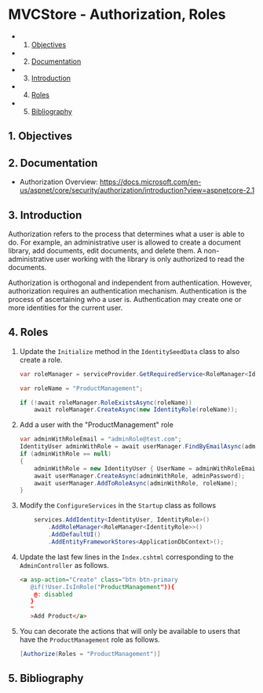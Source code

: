 # MVCStore - Authorization, Roles

<!-- vscode-markdown-toc -->
* 1. [Objectives](#Objectives)
* 2. [Documentation](#Documentation)
* 3. [Introduction](#Introduction)
* 4. [Roles](#Roles)
* 5. [Bibliography](#Bibliography)

<!-- vscode-markdown-toc-config
	numbering=true
	autoSave=true
	/vscode-markdown-toc-config -->
<!-- /vscode-markdown-toc -->

##  1. <a name='Objectives'></a>Objectives

##  2. <a name='Documentation'></a>Documentation
- Authorization Overview: https://docs.microsoft.com/en-us/aspnet/core/security/authorization/introduction?view=aspnetcore-2.1

##  3. <a name='Introduction'></a>Introduction
Authorization refers to the process that determines what a user is able to do. For example, an administrative user is allowed to create a document library, add documents, edit documents, and delete them. A non-administrative user working with the library is only authorized to read the documents.

Authorization is orthogonal and independent from authentication. However, authorization requires an authentication mechanism. Authentication is the process of ascertaining who a user is. Authentication may create one or more identities for the current user.

##  4. <a name='Roles'></a>Roles

1. Update the `Initialize` method in the `IdentitySeedData` class to also create a role.

	```C#
	var roleManager = serviceProvider.GetRequiredService<RoleManager<IdentityRole>>();

	var roleName = "ProductManagement";

	if (!await roleManager.RoleExistsAsync(roleName))
		await roleManager.CreateAsync(new IdentityRole(roleName));
	```

2. Add a user with the "ProductManagement" role

	```C#
	var adminWithRoleEmail = "adminRole@test.com";
	IdentityUser adminWithRole = await userManager.FindByEmailAsync(adminWithRoleEmail);
	if (adminWithRole == null)
	{
		adminWithRole = new IdentityUser { UserName = adminWithRoleEmail, Email = adminWithRoleEmail };
		await userManager.CreateAsync(adminWithRole, adminPassword);
		await userManager.AddToRoleAsync(adminWithRole, roleName);
	}
	```
3. Modify the `ConfigureServices` in the `Startup` class as follows

	```C#
		services.AddIdentity<IdentityUser, IdentityRole>()
			.AddRoleManager<RoleManager<IdentityRole>>()
			.AddDefaultUI()
			.AddEntityFrameworkStores<ApplicationDbContext>();
	```

4. Update the last few lines in the `Index.cshtml` corresponding to the `AdminController` as follows.

	```HTML
	<a asp-action="Create" class="btn btn-primary
	   @if(!User.IsInRole("ProductManagement")){
		@: disabled
	   }
	   "
	   >Add Product</a>
	```

5. You can decorate the actions that will only be available to users that have the `ProductManagement` role as follows.

	```C#
	[Authorize(Roles = "ProductManagement")]
	```

##  5. <a name='Bibliography'></a>Bibliography